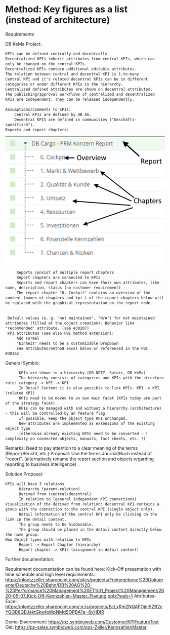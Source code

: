 # Method: Key figures as a list (instead of architecture)


Requirements

  DB KeMa Project:
    
    KPIs can be defined centrally and decentrally
    Decentralized KPIs inherit attributes from central KPIs, which can only be changed on the central KPIs.
    Decentralized KPIs contain additional editable attributes.
    The relation between central and decentral KPI is 1-to-many.
    Central KPI and it's related decentral KPIs can be in different categories or under different KPIs in the hierarchy.
    Centralized defined attributes are shown on decentral attributes.
    The publishing/approval workflows of centralized and decentralized KPIs are independent. They can be released independently.
    
    Assumptions/Comments to KPIs:
        Central KPIs are defined by DB AG.
        Decentral KPIS are defined in communities ("Geschäfts-spezifisch").
    Reports and report chapters:
    
![screen](../media/KPI.png)

         Reports consist of multiple report chapters
         Report chapters are connected to KPIs
         Reports and report chapters can have their own attributes, like name, description, status (no customer requirement)
         The report chapter "0. Cockpit" contains an overview of the content (names of chapters and kpi ) of the report chapters below will be replaced with the graphical representation on the report node
         
         
     Default values (e. g. "not maintained", "N/A") for not maintained attributes (filled at the object creation). Behavior like "recommended" attribute. (see #30207)
     KPI attributes (see also PBI method extension):
         Add Formel
         "Einheit" needs to be a customizable DropDown
         see attributes/method excel below or referenced in the PBI #30162.
        
   General Symbio:
   
          KPIs are shown in a hierarchy (DB NETZ, Satair, DB KeMa)
          The hierarchy consists of categories and KPIs with the structure rule: category -> KPI -> KPI
          In Detail Content it is also possible to link KPIs. KPI -> KPI (related KPI)
          KPIs need to be moved to an own main facet (KPIs today are part of the strategy facet)
          KPIs can be managed with and without a hierarchy (architecture) - this will be controlled by an feature flag
          If possible, keep the object type KPI unchanged. 
          New attributes are implemented as extensions of the existing object type
          (otherwise already existing KPIs need to be converted - ! complexity on connected objects, manuals, fact sheets, etc. !)
          
          
Remarks:
          Need to pay attention to a clear meaning of the terms (Report/Bericht, etc.) Proposal: Use the terms Journal/Buch instead of "report".
          (alternatively rename the report section and objects regarding reporting to business intelligence)
          
Solution Proposal:

    KPIs will have 3 relations
          Hierarchy (parent-relation)
          Derived from (central/decentral)
          In relation to (general independent KPI connections)
    Visualization of the derived from relation: decentral KPI contains a group with the connection to the central KPI (single object only). 
          Detail information of the central KPI only be clicking on the link in the detail content. 
          The group needs to be hiddenable.
          The group should be placed in the detail content directly below the name group.
    New Object types with relation to KPIs
          Report -> Report Chapter (hierarchy)
          Report chapter -> KPIs (assignment in detail content)

Further documentation:

Requirement documentation can be found here:
Kick-Off presentation with time schedule and high level requirements:
https://ploetzzeller.sharepoint.com/sites/projects/Freigegebene%20Dokumente/Deutsche%20Bahn/DB%20AG%20-%20Performance%20Management%20ET1/01_Project%20Management/2020-05-07_Kick-Off-Kennzahlen-Master_Planung.pptx?web=1
Attributes-Excel:
https://ploetzzeller.sharepoint.com/:x:/s/projects/EcLxRm2NQAFOjnt5ZB2cYGQB8GBJaktGkwIqWpNMdSOPBA?e=8yHDIR

Demo-Environment:
https://pz.symbioweb.com/Customer/KPIFeatureTest
Old: https://pz-sales.symbioweb.com/pzs-Zeller/KennzahlenMaster

   
